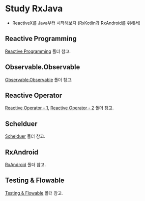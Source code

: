 # Study RxJava

- ReactiveX를 Java부터 시작해보자 (RxKotlin과 RxAndroid를 위해서)

## Reactive Programming

[Reactive Programming](https://github.com/KRMKGOLD/studyRxJava/tree/master/Reactive%20Programming) 폴더 참고.

## Observable.Observable

[Observable.Observable](https://github.com/KRMKGOLD/studyRxJava/tree/master/Observable.Observable) 폴더 참고.

## Reactive Operator

[Reactive Operator - 1](https://github.com/KRMKGOLD/studyRxJava/tree/master/Reactive%20Operator%20-%201), [Reactive Operator - 2](https://github.com/KRMKGOLD/studyRxJava/tree/master/Reactive%20Operator%20-%202) 폴더 참고.

## Schelduer

[Schelduer](https://github.com/KRMKGOLD/studyRxJava/tree/master/Schelduler) 폴더 참고.

## RxAndroid

[RxAndroid](https://github.com/KRMKGOLD/studyRxJava/tree/master/RxAndroid) 폴더 참고.

## Testing & Flowable

[Testing & Flowable](https://github.com/KRMKGOLD/studyRxJava/tree/master/Testing%20&%20Flowable) 폴더 참고.
